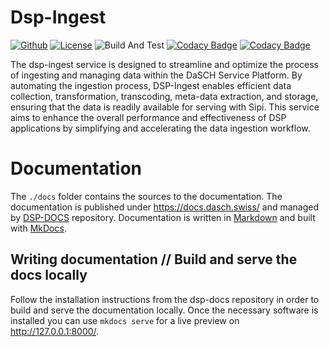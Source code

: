 # Dsp-Ingest

[![Github](https://img.shields.io/github/v/tag/dasch-swiss/dsp-ingest?include_prereleases&label=Github%20tag)](https://github.com/dasch-swiss/dsp-ingest)
[![License](https://img.shields.io/badge/License-Apache_2.0-blue.svg)](https://opensource.org/licenses/Apache-2.0)
![Build And Test](https://github.com/dasch-swiss/dsp-ingest/actions/workflows/ci.yml/badge.svg)
[![Codacy Badge](https://app.codacy.com/project/badge/Grade/3717de9ffb22413c98c23161a0242799)](https://app.codacy.com/gh/dasch-swiss/dsp-ingest/dashboard?utm_source=gh&utm_medium=referral&utm_content=&utm_campaign=Badge_grade)
[![Codacy Badge](https://app.codacy.com/project/badge/Coverage/3717de9ffb22413c98c23161a0242799)](https://app.codacy.com/gh/dasch-swiss/dsp-ingest/dashboard?utm_source=gh&utm_medium=referral&utm_content=&utm_campaign=Badge_coverage)

The dsp-ingest service is designed to streamline and optimize the process of ingesting and managing data within the
DaSCH Service Platform.
By automating the ingestion process, DSP-Ingest enables efficient data collection, transformation, transcoding,
meta-data extraction, and storage, ensuring that the data is readily available for serving with Sipi.
This service aims to enhance the overall performance and effectiveness of DSP applications by simplifying and
accelerating the data ingestion workflow.

# Documentation

The `./docs` folder contains the sources to the documentation.
The documentation is published under <https://docs.dasch.swiss/> and managed
by [DSP-DOCS](https://github.com/dasch-swiss/dsp-docs) repository.
Documentation is written in [Markdown](https://www.markdownguide.org/) and built with [MkDocs](https://www.mkdocs.org/).

## Writing documentation // Build and serve the docs locally

Follow the installation instructions from the dsp-docs repository in order to build and serve the documentation locally.
Once the necessary software is installed you can use `mkdocs serve` for a live preview on  http://127.0.0.1:8000/.
